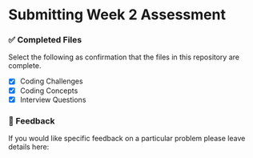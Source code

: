 # Submitting Week 2 Assessment

### ✅ Completed Files

Select the following as confirmation that the files in this repository are complete.

- [X] Coding Challenges
- [X] Coding Concepts
- [X] Interview Questions

### 📝 Feedback

If you would like specific feedback on a particular problem please leave details here:
